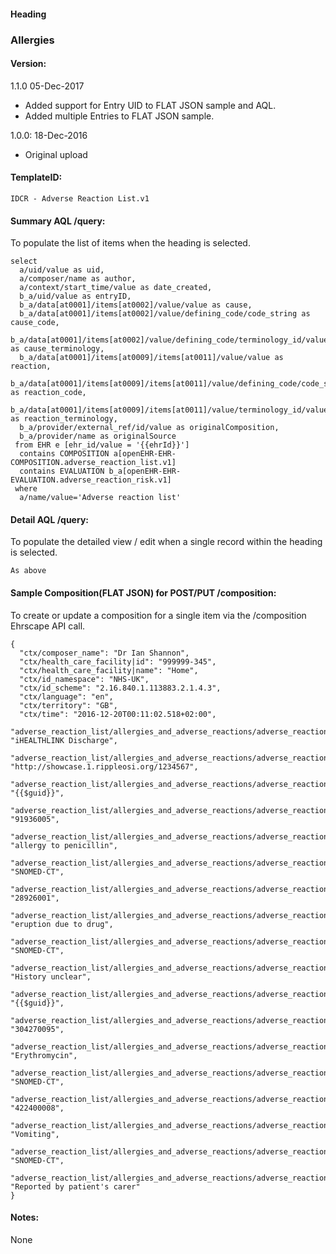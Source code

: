 #### Heading

### Allergies

#### Version:
1.1.0 05-Dec-2017
- Added support for Entry UID to FLAT JSON sample and AQL.
- Added multiple Entries to FLAT JSON sample.

1.0.0: 18-Dec-2016
- Original upload

#### TemplateID:
`IDCR - Adverse Reaction List.v1`

#### Summary AQL /query:

To populate the list of items when the heading is selected.

```
select
  a/uid/value as uid,
  a/composer/name as author,
  a/context/start_time/value as date_created,
  b_a/uid/value as entryID,
  b_a/data[at0001]/items[at0002]/value/value as cause,
  b_a/data[at0001]/items[at0002]/value/defining_code/code_string as cause_code,
  b_a/data[at0001]/items[at0002]/value/defining_code/terminology_id/value as cause_terminology,
  b_a/data[at0001]/items[at0009]/items[at0011]/value/value as reaction,
  b_a/data[at0001]/items[at0009]/items[at0011]/value/defining_code/code_string as reaction_code,
  b_a/data[at0001]/items[at0009]/items[at0011]/value/terminology_id/value as reaction_terminology,
  b_a/provider/external_ref/id/value as originalComposition,
  b_a/provider/name as originalSource
 from EHR e [ehr_id/value = '{{ehrId}}']
  contains COMPOSITION a[openEHR-EHR-COMPOSITION.adverse_reaction_list.v1]
  contains EVALUATION b_a[openEHR-EHR-EVALUATION.adverse_reaction_risk.v1]
 where
  a/name/value='Adverse reaction list'

```

#### Detail AQL /query:
To populate the detailed view / edit when a single record within the heading is selected.

```
As above
```

#### Sample Composition(FLAT JSON) for POST/PUT /composition:

To create or update a composition for a single item via the /composition Ehrscape API call.

```
{
  "ctx/composer_name": "Dr Ian Shannon",
  "ctx/health_care_facility|id": "999999-345",
  "ctx/health_care_facility|name": "Home",
  "ctx/id_namespace": "NHS-UK",
  "ctx/id_scheme": "2.16.840.1.113883.2.1.4.3",
  "ctx/language": "en",
  "ctx/territory": "GB",
  "ctx/time": "2016-12-20T00:11:02.518+02:00",
  "adverse_reaction_list/allergies_and_adverse_reactions/adverse_reaction_risk:0/_provider|name": "iHEALTHLINK Discharge",
 "adverse_reaction_list/allergies_and_adverse_reactions/adverse_reaction_risk:0/_provider|id": "http://showcase.1.rippleosi.org/1234567",
  "adverse_reaction_list/allergies_and_adverse_reactions/adverse_reaction_risk:0/_uid": "{{$guid}}",
  "adverse_reaction_list/allergies_and_adverse_reactions/adverse_reaction_risk:0/causative_agent|code": "91936005",
   "adverse_reaction_list/allergies_and_adverse_reactions/adverse_reaction_risk:0/causative_agent|value": "allergy to penicillin",
   "adverse_reaction_list/allergies_and_adverse_reactions/adverse_reaction_risk:0/causative_agent|terminology": "SNOMED-CT",
   "adverse_reaction_list/allergies_and_adverse_reactions/adverse_reaction_risk:0/reaction_details/manifestation:0|code": "28926001",
   "adverse_reaction_list/allergies_and_adverse_reactions/adverse_reaction_risk:0/reaction_details/manifestation:0|value": "eruption due to drug",
   "adverse_reaction_list/allergies_and_adverse_reactions/adverse_reaction_risk:0/reaction_details/manifestation:0|terminology": "SNOMED-CT",
   "adverse_reaction_list/allergies_and_adverse_reactions/adverse_reaction_risk:0/reaction_details/comment": "History unclear",
   "adverse_reaction_list/allergies_and_adverse_reactions/adverse_reaction_risk:1/_uid": "{{$guid}}",
    "adverse_reaction_list/allergies_and_adverse_reactions/adverse_reaction_risk:1/causative_agent|code": "304270095",
 "adverse_reaction_list/allergies_and_adverse_reactions/adverse_reaction_risk:1/causative_agent|value": "Erythromycin",
 "adverse_reaction_list/allergies_and_adverse_reactions/adverse_reaction_risk:1/causative_agent|terminology": "SNOMED-CT",
 "adverse_reaction_list/allergies_and_adverse_reactions/adverse_reaction_risk:1/reaction_details/manifestation:0|code": "422400008",
 "adverse_reaction_list/allergies_and_adverse_reactions/adverse_reaction_risk:1/reaction_details/manifestation:0|value": "Vomiting",
 "adverse_reaction_list/allergies_and_adverse_reactions/adverse_reaction_risk:1/reaction_details/manifestation:0|terminology": "SNOMED-CT",
 "adverse_reaction_list/allergies_and_adverse_reactions/adverse_reaction_risk:1/reaction_details/comment": "Reported by patient's carer"
}

```

#### Notes:

None
